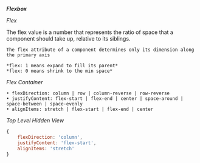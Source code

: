 **_Flexbox_**

_Flex_

The flex value is a number that represents the ratio of space that a
component should take up, relative to its siblings.

    The flex attribute of a component determines only its dimension along the primary axis

    *flex: 1 means expand to fill its parent*
    *flex: 0 means shrink to the min space*

_Flex Container_

    • flexDirection: column | row | column-reverse | row-reverse
    • justifyContent: flex-start | flex-end | center | space-around | space-between | space-evenly
    • alignItems: stretch | flex-start | flex-end | center

_Top Level Hidden View_

```javascript
{
    flexDirection: 'column',
    justifyContent: 'flex-start',
    alignItems: 'stretch'
}
```
